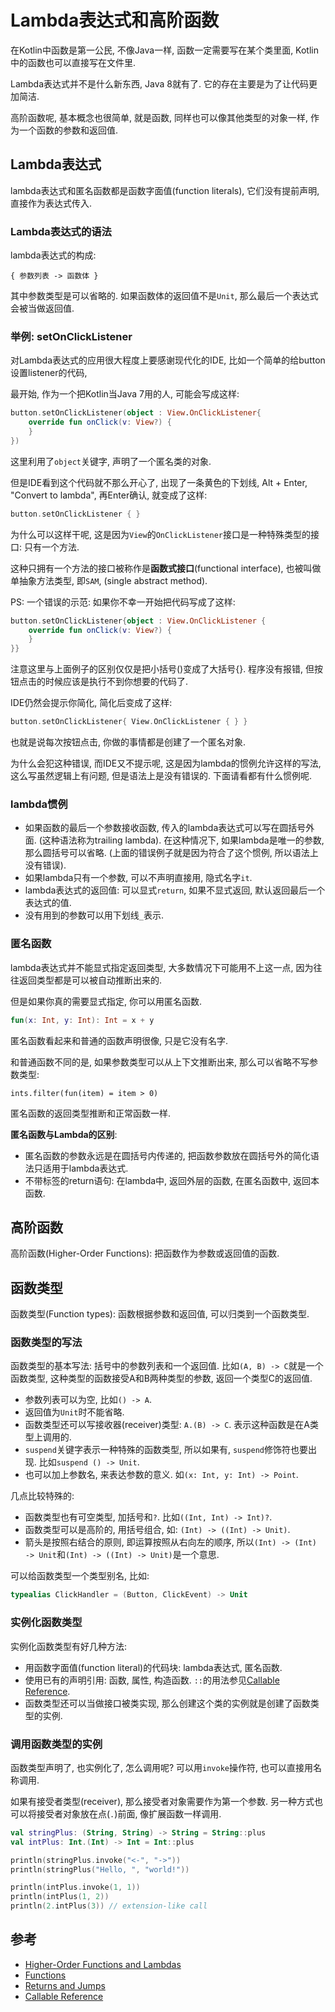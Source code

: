 # Lambda表达式和高阶函数
在Kotlin中函数是第一公民, 不像Java一样, 函数一定需要写在某个类里面, Kotlin中的函数也可以直接写在文件里.

Lambda表达式并不是什么新东西, Java 8就有了.
它的存在主要是为了让代码更加简洁.

高阶函数呢, 基本概念也很简单, 就是函数, 同样也可以像其他类型的对象一样, 作为一个函数的参数和返回值.

## Lambda表达式
lambda表达式和匿名函数都是函数字面值(function literals), 它们没有提前声明, 直接作为表达式传入.

### Lambda表达式的语法
lambda表达式的构成: 
```
{ 参数列表 -> 函数体 }
```
其中参数类型是可以省略的.
如果函数体的返回值不是`Unit`, 那么最后一个表达式会被当做返回值.

### 举例: setOnClickListener
对Lambda表达式的应用很大程度上要感谢现代化的IDE, 比如一个简单的给button设置listener的代码, 

最开始, 作为一个把Kotlin当Java 7用的人, 可能会写成这样:
```kotlin
button.setOnClickListener(object : View.OnClickListener{
    override fun onClick(v: View?) {
    }
})
```
这里利用了`object`关键字, 声明了一个匿名类的对象.

但是IDE看到这个代码就不那么开心了, 出现了一条黄色的下划线, Alt + Enter, "Convert to lambda", 再Enter确认, 就变成了这样:
```kotlin
button.setOnClickListener { }
```
为什么可以这样干呢, 这是因为`View`的`OnClickListener`接口是一种特殊类型的接口: 只有一个方法.

这种只拥有一个方法的接口被称作是**函数式接口**(functional interface), 也被叫做单抽象方法类型, 即`SAM`, (single abstract method).

PS: 一个错误的示范:
如果你不幸一开始把代码写成了这样:
```kotlin
button.setOnClickListener{object : View.OnClickListener {
    override fun onClick(v: View?) {
    }
}}
```
注意这里与上面例子的区别仅仅是把小括号()变成了大括号{}.
程序没有报错, 但按钮点击的时候应该是执行不到你想要的代码了.

IDE仍然会提示你简化, 简化后变成了这样:
```kotlin
button.setOnClickListener{ View.OnClickListener { } }
```
也就是说每次按钮点击, 你做的事情都是创建了一个匿名对象.

为什么会犯这种错误, 而IDE又不提示呢, 这是因为lambda的惯例允许这样的写法, 这么写虽然逻辑上有问题, 但是语法上是没有错误的. 
下面请看都有什么惯例呢.

### lambda惯例
* 如果函数的最后一个参数接收函数, 传入的lambda表达式可以写在圆括号外面. (这种语法称为trailing lambda).
在这种情况下, 如果lambda是唯一的参数, 那么圆括号可以省略. (上面的错误例子就是因为符合了这个惯例, 所以语法上没有错误).
* 如果lambda只有一个参数, 可以不声明直接用, 隐式名字`it`.
* lambda表达式的返回值: 可以显式`return`, 如果不显式返回, 默认返回最后一个表达式的值.
* 没有用到的参数可以用下划线`_`表示.

### 匿名函数
lambda表达式并不能显式指定返回类型, 大多数情况下可能用不上这一点, 因为往往返回类型都是可以被自动推断出来的.

但是如果你真的需要显式指定, 你可以用匿名函数.
```kotlin
fun(x: Int, y: Int): Int = x + y
```
匿名函数看起来和普通的函数声明很像, 只是它没有名字.

和普通函数不同的是, 如果参数类型可以从上下文推断出来, 那么可以省略不写参数类型:
```
ints.filter(fun(item) = item > 0)
```

匿名函数的返回类型推断和正常函数一样.

**匿名函数与Lambda的区别**:
* 匿名函数的参数永远是在圆括号内传递的, 把函数参数放在圆括号外的简化语法只适用于lambda表达式.
* 不带标签的return语句: 在lambda中, 返回外层的函数, 在匿名函数中, 返回本函数.


## 高阶函数
高阶函数(Higher-Order Functions): 把函数作为参数或返回值的函数.

## 函数类型
函数类型(Function types): 函数根据参数和返回值, 可以归类到一个函数类型. 

### 函数类型的写法
函数类型的基本写法: 括号中的参数列表和一个返回值. 比如`(A, B) -> C`就是一个函数类型, 这种类型的函数接受A和B两种类型的参数, 返回一个类型C的返回值. 
* 参数列表可以为空, 比如`() -> A`. 
* 返回值为`Unit`时不能省略.
* 函数类型还可以写接收器(receiver)类型: `A.(B) -> C`. 表示这种函数是在A类型上调用的.
* `suspend`关键字表示一种特殊的函数类型, 所以如果有, `suspend`修饰符也要出现. 比如`suspend () -> Unit`.
* 也可以加上参数名, 来表达参数的意义. 如`(x: Int, y: Int) -> Point`.

几点比较特殊的:
* 函数类型也有可空类型, 加括号和`?`. 比如`((Int, Int) -> Int)?`.
* 函数类型可以是高阶的, 用括号组合, 如: `(Int) -> ((Int) -> Unit)`.
* 箭头是按照右结合的原则, 即运算按照从右向左的顺序, 所以`(Int) -> (Int) -> Unit`和`(Int) -> ((Int) -> Unit)`是一个意思.

可以给函数类型一个类型别名, 比如:
```kotlin
typealias ClickHandler = (Button, ClickEvent) -> Unit
```
### 实例化函数类型
实例化函数类型有好几种方法:
* 用函数字面值(function literal)的代码块: lambda表达式, 匿名函数.
* 使用已有的声明引用: 函数, 属性, 构造函数. `::`的用法参见[Callable Reference](https://kotlinlang.org/docs/reference/reflection.html#callable-references).
* 函数类型还可以当做接口被类实现, 那么创建这个类的实例就是创建了函数类型的实例.

### 调用函数类型的实例
函数类型声明了, 也实例化了, 怎么调用呢?
可以用`invoke`操作符, 也可以直接用名称调用.

如果有接受者类型(receiver), 那么接受者对象需要作为第一个参数.
另一种方式也可以将接受者对象放在点(`.`)前面, 像扩展函数一样调用.

```kotlin
val stringPlus: (String, String) -> String = String::plus
val intPlus: Int.(Int) -> Int = Int::plus

println(stringPlus.invoke("<-", "->"))
println(stringPlus("Hello, ", "world!")) 

println(intPlus.invoke(1, 1))
println(intPlus(1, 2))
println(2.intPlus(3)) // extension-like call
```

## 参考
* [Higher-Order Functions and Lambdas](https://kotlinlang.org/docs/reference/lambdas.html)
* [Functions](https://kotlinlang.org/docs/reference/functions.html)
* [Returns and Jumps](https://kotlinlang.org/docs/reference/returns.html)
* [Callable Reference](https://kotlinlang.org/docs/reference/reflection.html#callable-references)